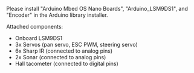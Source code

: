 Please install "Arduino Mbed OS Nano Boards", "Arduino_LSM9DS1", and "Encoder" in the Arduino library installer.


Attached components:
- Onboard LSM9DS1
- 3x Servos (pan servo, ESC PWM, steering servo)
- 6x Sharp IR (connected to analog pins)
- 2x Sonar (connected to analog pins)
- Hall tacometer (connected to digital pins)
